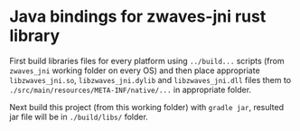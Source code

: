 # Java bindings for zwaves-jni rust library

First build libraries files for every platform using `../build...` scripts (from `zwaves_jni` working folder on every OS) and then place appropriate `libzwaves_jni.so`, `libzwaves_jni.dylib` and `libzwaves_jni.dll` files them to `./src/main/resources/META-INF/native/...` in appropriate folder.


Next build this project (from this working folder) with `gradle jar`, resulted jar file will be in `./build/libs/` folder.